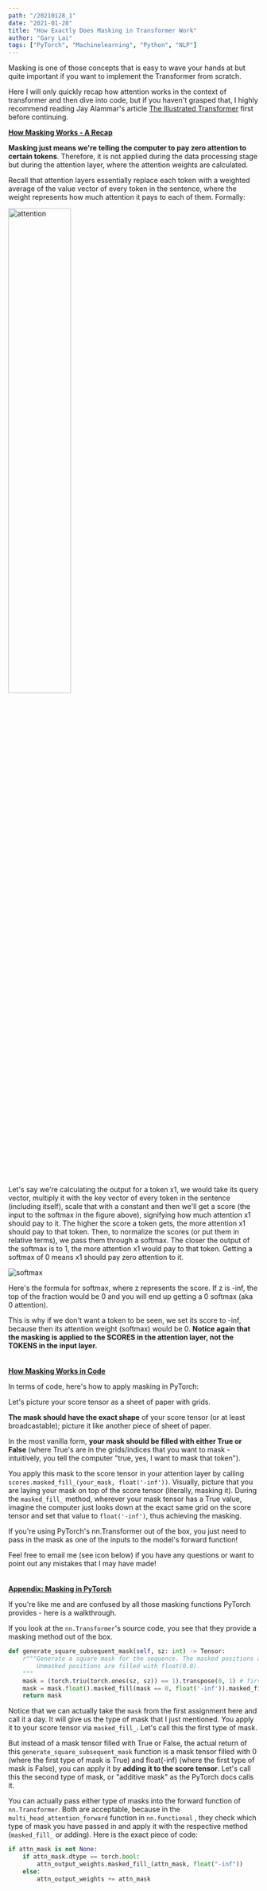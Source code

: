```yaml
---
path: "/20210128_1"
date: "2021-01-28"
title: "How Exactly Does Masking in Transformer Work"
author: "Gary Lai"
tags: ["PyTorch", "Machinelearning", "Python", "NLP"]
---
```


Masking is one of those concepts that is easy to wave your hands at but quite important if you want to implement the Transformer from scratch.

Here I will only quickly recap how attention works in the context of transformer and then dive into code, but if you haven't grasped that, I highly recommend reading Jay Alammar's article [The Illustrated Transformer](http://jalammar.github.io/illustrated-transformer/) first before continuing.

<u>**How Masking Works - A Recap**</u>

**Masking just means we're telling the computer to pay zero attention to certain tokens**. Therefore, it is not applied during the data processing stage but during the attention layer, where the attention weights are calculated.

Recall that attention layers essentially replace each token with a weighted average of the value vector of every token in the sentence, where the weight represents how much attention it pays to each of them. Formally:

<img src='/images/20210128_1/attention.png' alt='attention' width="50%"/>

Let's say we're calculating the output for a token x1, we would take its query vector, multiply it with the key vector of every token in the sentence (including itself), scale that with a constant and then we'll get a score (the input to the softmax in the figure above), signifying how much attention x1 should pay to it. The higher the score a token gets, the more attention x1 should pay to that token. Then, to normalize the scores (or put them in relative terms), we pass them through a softmax. The closer the output of the softmax is to 1, the more attention x1 would pay to that token. Getting a softmax of 0 means x1 should pay zero attention to it.

<img src='/images/20210128_1/softmax.png' alt='softmax' />

Here's the formula for softmax, where z represents the score. If z is -inf, the top of the fraction would be 0 and you will end up getting a 0 softmax (aka 0 attention).

This is why if we don't want a token to be seen, we set its score to -inf, because then its attention weight (softmax) would be 0. **Notice again that the masking is applied to the SCORES in the attention layer, not the TOKENS in the input layer.**
<br />
<br />
<br />
<u>**How Masking Works in Code**</u>

In terms of code, here's how to apply masking in PyTorch:

Let's picture your score tensor as a sheet of paper with grids.

**The mask should have the exact shape** of your score tensor (or at least broadcastable); picture it like another piece of sheet of paper.

In the most vanilla form, **your mask should be filled with either True or False** (where True's are in the grids/indices that you want to mask - intuitively, you tell the computer "true, yes, I want to mask that token").

You apply this mask to the score tensor in your attention layer by calling `scores.masked_fill_(your_mask, float('-inf'))`. Visually, picture that you are laying your mask on top of the score tensor (literally, masking it). During the `masked_fill_` method, wherever your mask tensor has a True value, imagine the computer just looks down at the exact same grid on the score tensor and set that value to `float('-inf')`, thus achieving the masking.

If you're using PyTorch's nn.Transformer out of the box, you just need to pass in the mask as one of the inputs to the model's forward function!

Feel free to email me (see icon below) if you have any questions or want to point out any mistakes that I may have made!
<br />
<br />
<br />
<u>**Appendix: Masking in PyTorch**</u>

If you're like me and are confused by all those masking functions PyTorch provides - here is a walkthrough.

If you look at the `nn.Transformer`'s source code, you see that they provide a masking method out of the box.

```python
def generate_square_subsequent_mask(self, sz: int) -> Tensor:
    r"""Generate a square mask for the sequence. The masked positions are filled with float('-inf').
        Unmasked positions are filled with float(0.0).
    """
    mask = (torch.triu(torch.ones(sz, sz)) == 1).transpose(0, 1) # first type of mask
    mask = mask.float().masked_fill(mask == 0, float('-inf')).masked_fill(mask == 1, float(0.0)) # second type of mask
    return mask
```

Notice that we can actually take the `mask` from the first assignment here and call it a day. It will give us the type of mask that I just mentioned. You apply it to your score tensor via `masked_fill_`. Let's call this the first type of mask.

But instead of a mask tensor filled with True or False, the actual return of this `generate_square_subsequent_mask` function is a mask tensor filled with 0 (where the first type of mask is True) and float(-inf) (where the first type of mask is False), you can apply it by **adding it to the score tensor**. Let's call this the second type of mask, or "additive mask" as the PyTorch docs calls it.

You can actually pass either type of masks into the forward function of `nn.Transformer`. Both are acceptable, because in the `multi_head_attention_forward` function in `nn.functional` , they check which type of mask you have passed in and apply it with the respective method (`masked_fill_` or adding). Here is the exact piece of code:

```python
if attn_mask is not None:
    if attn_mask.dtype == torch.bool:
        attn_output_weights.masked_fill_(attn_mask, float("-inf"))
    else:
        attn_output_weights += attn_mask
```
